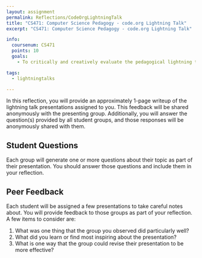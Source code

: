 ```yaml
---
layout: assignment
permalink: Reflections/CodeOrgLightningTalk
title: "CS471: Computer Science Pedagogy - code.org Lightning Talk"
excerpt: "CS471: Computer Science Pedagogy - code.org Lightning Talk"

info:
  coursenum: CS471
  points: 10
  goals:
    - To critically and creatively evaluate the pedagogical lightning talks of your classmates

tags:
  - lightningtalks

---
```


In this reflection, you will provide an approximately 1-page writeup of the lightning talk presentations assigned to you.  This feedback will be shared anonymously with the presenting group.  Additionally, you will answer the question(s) provided by all student groups, and those responses will be anonymously shared with them.

## Student Questions
Each group will generate one or more questions about their topic as part of their presentation.  You should answer those questions and include them in your reflection.

## Peer Feedback
Each student will be assigned a few presentations to take careful notes about.  You will provide feedback to those groups as part of your reflection.  A few items to consider are:

1. What was one thing that the group you observed did particularly well?
2. What did you learn or find most inspiring about the presentation?
3. What is one way that the group could revise their presentation to be more effective?